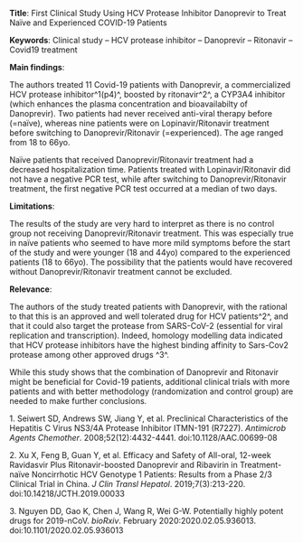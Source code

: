 **Title**: First Clinical Study Using HCV Protease Inhibitor Danoprevir
to Treat Naïve and Experienced COVID-19 Patients

**Keywords**: Clinical study – HCV protease inhibitor – Danoprevir –
Ritonavir – Covid19 treatment

**Main findings**:

The authors treated 11 Covid-19 patients with Danoprevir, a
commercialized HCV protease inhibitor^1(p4)^, boosted by ritonavir^2^, a
CYP3A4 inhibitor (which enhances the plasma concentration and
bioavailabilty of Danoprevir). Two patients had never received
anti-viral therapy before (=naïve), whereas nine patients were on
Lopinavir/Ritonavir treatment before switching to Danoprevir/Ritonavir
(=experienced). The age ranged from 18 to 66yo.

Naïve patients that received Danoprevir/Ritonavir treatment had a
decreased hospitalization time. Patients treated with
Lopinavir/Ritonavir did not have a negative PCR test, while after
switching to Danoprevir/Ritonavir treatment, the first negative PCR test
occurred at a median of two days.

**Limitations**:

The results of the study are very hard to interpret as there is no
control group not receiving Danoprevir/Ritonavir treatment. This was
especially true in naïve patients who seemed to have more mild symptoms
before the start of the study and were younger (18 and 44yo) compared to
the experienced patients (18 to 66yo). The possibility that the patients
would have recovered without Danoprevir/Ritonavir treatment cannot be
excluded.

**Relevance**:

The authors of the study treated patients with Danoprevir, with the
rational to that this is an approved and well tolerated drug for HCV
patients^2^, and that it could also target the protease from SARS-CoV-2
(essential for viral replication and transcription). Indeed, homology
modelling data indicated that HCV protease inhibitors have the highest
binding affinity to Sars-Cov2 protease among other approved drugs ^3^.

While this study shows that the combination of Danoprevir and Ritonavir
might be beneficial for Covid-19 patients, additional clinical trials
with more patients and with better methodology (randomization and
control group) are needed to make further conclusions.

1\. Seiwert SD, Andrews SW, Jiang Y, et al. Preclinical Characteristics
of the Hepatitis C Virus NS3/4A Protease Inhibitor ITMN-191 (R7227).
*Antimicrob Agents Chemother*. 2008;52(12):4432-4441.
doi:10.1128/AAC.00699-08

2\. Xu X, Feng B, Guan Y, et al. Efficacy and Safety of All-oral, 12-week
Ravidasvir Plus Ritonavir-boosted Danoprevir and Ribavirin in
Treatment-naïve Noncirrhotic HCV Genotype 1 Patients: Results from a
Phase 2/3 Clinical Trial in China. *J Clin Transl Hepatol*.
2019;7(3):213-220. doi:10.14218/JCTH.2019.00033

3\. Nguyen DD, Gao K, Chen J, Wang R, Wei G-W. Potentially highly potent
drugs for 2019-nCoV. *bioRxiv*. February 2020:2020.02.05.936013.
doi:10.1101/2020.02.05.936013
